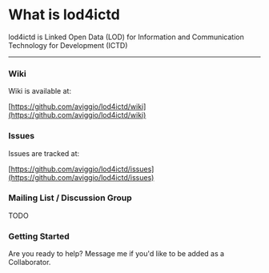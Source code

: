 What is lod4ictd
=================

lod4ictd is Linked Open Data (LOD) for Information and Communication Technology for Development (ICTD)

------------------------------------

### Wiki

Wiki is available at: 

[https://github.com/aviggio/lod4ictd/wiki](https://github.com/aviggio/lod4ictd/wiki)

### Issues

Issues are tracked at: 

[https://github.com/aviggio/lod4ictd/issues](https://github.com/aviggio/lod4ictd/issues)

### Mailing List / Discussion Group

TODO

### Getting Started

Are you ready to help? Message me if you'd like to be added as a Collaborator.